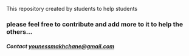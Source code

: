 
This repository  created by students to help students

### please feel free to contribute and add more to it to help the others...

##### Contact younessmakhchane@gmail.com
